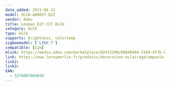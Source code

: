 ```yaml
---
date_added: 2021-06-13
model: 9CZA-A806ST-Q1Z
vendor: Adeo
title: Lexman E27 CCT Bulb
category: bulb
type: bulb
supports: brightness, colortemp
zigbeemodel: ['LXEK-7']
compatible: [z2m]
mlink: https://media.adeo.com/marketplace/82473190/08849d44-3169-4f7b-8df4-60d087a503fb.pdf
link: https://www.leroymerlin.fr/produits/decoration-eclairage/ampoule-et-led/ampoule-led/ampoule-e27/ampoule-connectee-led-depoli-standard-e27-intensite-blanc-variables-enki-lexman-82473190.html
link2: 
link3: 
EAN: 
  - 3276007069020
---
```

